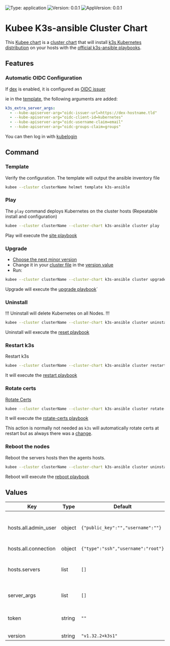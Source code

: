 

[//]: # (README.md generated by gotmpl. DO NOT EDIT.)

![Type: application](https://img.shields.io/badge/Type-application-informational?style=flat-square) ![Version: 0.0.1](https://img.shields.io/badge/Version-0.0.1-informational?style=flat-square) ![AppVersion: 0.0.1](https://img.shields.io/badge/AppVersion-0.0.1-informational?style=flat-square)

# Kubee K3s-ansible Cluster Chart

This [Kubee chart](https://github.com/EraldyHq/kubee/blob/main/docs/site/kubee-helmet-chart.md) is a [cluster chart](https://github.com/EraldyHq/kubee/blob/main/docs/site/cluster-chart.md)
that will install [k3s Kubernetes distribution](https://docs.k3s.io/) on your hosts
with the [official k3s-ansible playbooks](https://github.com/k3s-io/k3s-ansible).

## Features

### Automatic OIDC Configuration

If [dex](../dex/README.md) is enabled, it is configured as [OIDC issuer](https://kubernetes.io/docs/reference/access-authn-authz/authentication/#openid-connect-tokens)

ie in the [template](#template), the following arguments are added:
```yaml
k3s_extra_server_args:
  - --kube-apiserver-arg="oidc-issuer-url=https://dex-hostname.tld"
  - --kube-apiserver-arg="oidc-client-id=kubernetes"
  - --kube-apiserver-arg="oidc-username-claim=email"
  - --kube-apiserver-arg="oidc-groups-claim=groups"
```

You can then log in with [kubelogin](https://github.com/int128/kubelogin)

## Command

### Template

Verify the configuration. The template will output the ansible inventory file
```bash
kubee --cluster clusterName helmet template k3s-ansible
```

### Play

The `play` command deploys Kubernetes on the cluster hosts (Repeatable install and configuration)

```bash
kubee --cluster clusterName --cluster-chart k3s-ansible cluster play
```
Play will execute the [site playbook](https://github.com/gerardnico/ansible-e-base-collection/blob/main/playbooks/kubee_site.yml)

### Upgrade

* [Choose the next minor version](../../docs/site/k3s-upgrade.md)
* Change it in your [cluster file](../../docs/site/cluster-values.md) in the [version value](values.yaml)
* Run:
```bash
kubee --cluster clusterName --cluster-chart k3s-ansible cluster upgrade
```
Upgrade will execute the [upgrade playbook](https://github.com/k3s-io/k3s-ansible/blob/master/playbooks/upgrade.yml)`

### Uninstall

!!! Uninstall will delete Kubernetes on all Nodes. !!!

```bash
kubee --cluster clusterName --cluster-chart k3s-ansible cluster uninstall
```

Uninstall will execute the [reset playbook](https://github.com/k3s-io/k3s-ansible/blob/master/playbooks/reset.yml)

### Restart k3s

Restart k3s
```bash
kubee --cluster clusterName --cluster-chart k3s-ansible cluster restart
```

It will execute the [restart playbook](https://github.com/gerardnico/ansible-e-base-collection/blob/main/playbooks/kubee_restart.yml)

### Rotate certs

[Rotate Certs](https://docs.k3s.io/cli/certificate#rotating-client-and-server-certificates)
```bash
kubee --cluster clusterName --cluster-chart k3s-ansible cluster rotate-certs
```

It will execute the [rotate-certs playbook](https://github.com/gerardnico/ansible-e-base-collection/blob/main/playbooks/kubee_rotate_certs.yml)

This action is normally not needed as `k3s` will automatically rotate certs at restart but as always
there was a [change](https://github.com/k3s-io/k3s/discussions/10024#discussioncomment-12073740).

### Reboot the nodes

Reboot the servers hosts then the agents hosts.
```bash
kubee --cluster clusterName --cluster-chart k3s-ansible cluster uninstall
```

Reboot will execute the [reboot playbook](https://github.com/k3s-io/k3s-ansible/blob/master/playbooks/reboot.yml)

## Values

| Key | Type | Default | Description |
|-----|------|---------|-------------|
| hosts.all.admin_user | object | `{"public_key":"","username":""}` | [Optional] - An extra admin user added to the Host OS. (ie in the wheel group, used when ssh was hardened by banning root connection). The name and public key should not be empty. |
| hosts.all.connection | object | `{"type":"ssh","username":"root"}` | Connection |
| hosts.servers | list | `[]` | The Servers (Mandatory) The number of hosts server must be odd to avoid split brain issues with etcd The minimum number is: - 1 for a single server cluster - 3 for a [high availability cluster](https://docs.k3s.io/datastore/ha-embedded) |
| server_args | list | `[]` | The [k3s Server Args](https://docs.k3s.io/cli/server) Example: `--kube-apiserver-arg="admission-control-config-file=/var/lib/rancher/k3s/server/psa.yaml"` |
| token | string | `""` | The [k3s Token](https://docs.k3s.io/cli/token) (Mandatory). A random secret value that should not change ever because it's used to encrypt the data on disk. You can generate one with `openssl rand -base64 64 | tr -d '\n'`) |
| version | string | `"v1.32.2+k3s1"` | The [K3s version](https://github.com/k3s-io/k3s/releases) |
